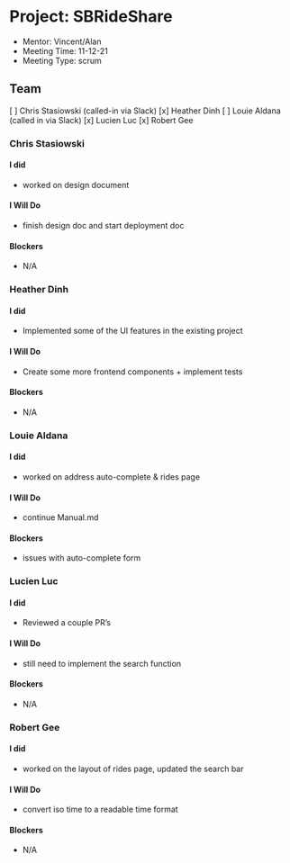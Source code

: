 # Project: SBRideShare
* Mentor: Vincent/Alan
* Meeting Time: 11-12-21
* Meeting Type: scrum

## Team
[ ] Chris Stasiowski (called-in via Slack)
[x] Heather Dinh
[ ] Louie Aldana (called in via Slack)
[x] Lucien Luc
[x] Robert Gee

### Chris Stasiowski

#### I did
* worked on design document

#### I Will Do
* finish design doc and start deployment doc

#### Blockers
* N/A

### Heather Dinh

#### I did

* Implemented some of the UI features in the existing project

#### I Will Do
* Create some more frontend components + implement tests


#### Blockers
* N/A

### Louie Aldana

#### I did
* worked on address auto-complete & rides page

#### I Will Do
* continue Manual.md

#### Blockers
* issues with auto-complete form

### Lucien Luc

#### I did
* Reviewed a couple PR’s


#### I Will Do
* still need to implement the search function

#### Blockers
* N/A

### Robert Gee

#### I did
* worked on the layout of rides page, updated the search bar

#### I Will Do
* convert iso time to a readable time format

#### Blockers
* N/A